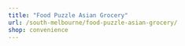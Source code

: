 ```yaml
---
title: "Food Puzzle Asian Grocery"
url: /south-melbourne/food-puzzle-asian-grocery/
shop: convenience
---
```


